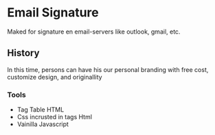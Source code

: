 #  Email Signature

Maked for signature en email-servers like outlook, gmail, etc.

## History

In this time, persons can have his our personal branding with free cost, customize design, and originallity

### Tools

- Tag Table HTML
- Css incrusted in tags Html
- Vainilla Javascript


